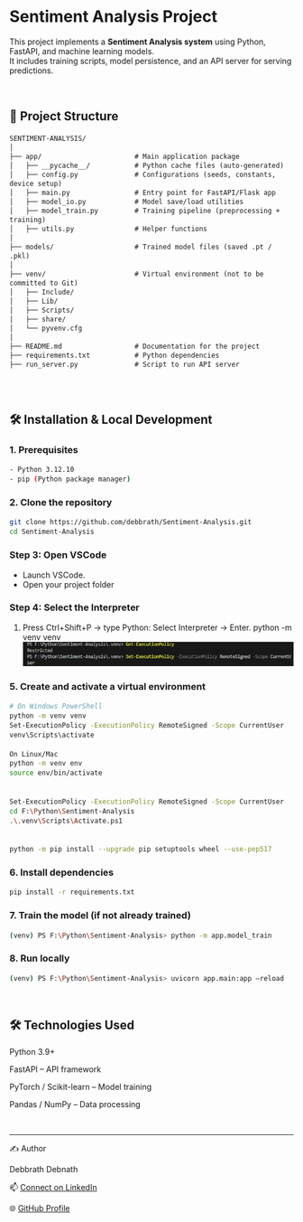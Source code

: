 # Sentiment Analysis Project

This project implements a **Sentiment Analysis system** using Python, FastAPI, and machine learning models.  
It includes training scripts, model persistence, and an API server for serving predictions.

<br/>

## 📂 Project Structure
```
SENTIMENT-ANALYSIS/
│
├── app/                       # Main application package
│   ├── __pycache__/           # Python cache files (auto-generated)
│   ├── config.py              # Configurations (seeds, constants, device setup)
│   ├── main.py                # Entry point for FastAPI/Flask app
│   ├── model_io.py            # Model save/load utilities
│   ├── model_train.py         # Training pipeline (preprocessing + training)
│   ├── utils.py               # Helper functions
│
├── models/                    # Trained model files (saved .pt / .pkl)
│
├── venv/                      # Virtual environment (not to be committed to Git)
│   ├── Include/
│   ├── Lib/
│   ├── Scripts/
│   ├── share/
│   └── pyvenv.cfg
│
├── README.md                  # Documentation for the project
├── requirements.txt           # Python dependencies
├── run_server.py              # Script to run API server


```
<br/>

## 🛠 Installation & Local Development

### 1. Prerequisites
```bash
- Python 3.12.10
- pip (Python package manager)
```
### 2. Clone the repository
```bash
git clone https://github.com/debbrath/Sentiment-Analysis.git
cd Sentiment-Analysis
```
### Step 3: Open VSCode
- Launch VSCode.
- Open your project folder 

### Step 4: Select the Interpreter
1.	Press Ctrl+Shift+P → type Python: Select Interpreter → Enter.
python -m venv venv
![Screenshot](https://github.com/debbrath/Sentiment-Analysis/blob/main/images/image1.png)

### 5. Create and activate a virtual environment
```bash
# On Windows PowerShell
python -m venv venv
Set-ExecutionPolicy -ExecutionPolicy RemoteSigned -Scope CurrentUser
venv\Scripts\activate

On Linux/Mac
python -m venv env
source env/bin/activate


Set-ExecutionPolicy -ExecutionPolicy RemoteSigned -Scope CurrentUser
cd F:\Python\Sentiment-Analysis
.\.venv\Scripts\Activate.ps1
 
 
python -m pip install --upgrade pip setuptools wheel --use-pep517

```
### 6. Install dependencies
```bash
pip install -r requirements.txt
```
### 7. Train the model (if not already trained)
```bash
(venv) PS F:\Python\Sentiment-Analysis> python -m app.model_train 
```
### 8. Run locally
```bash
(venv) PS F:\Python\Sentiment-Analysis> uvicorn app.main:app –reload
```
<br/>


## 🛠 Technologies Used

Python 3.9+

FastAPI – API framework

PyTorch / Scikit-learn – Model training

Pandas / NumPy – Data processing


<br/>

---

✍️ Author

Debbrath Debnath

📫 [Connect on LinkedIn](https://www.linkedin.com/in/debbrathdebnath/)

🌐 [GitHub Profile](https://github.com/debbrath) 
